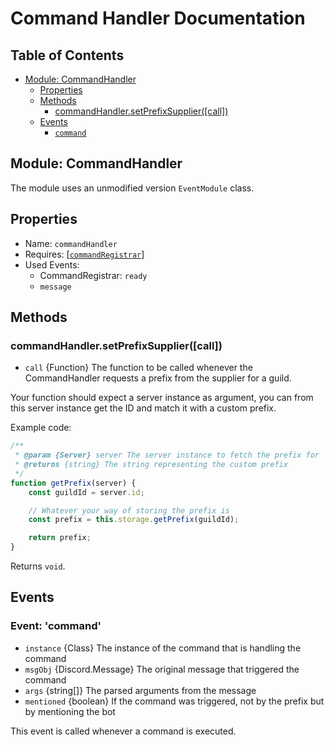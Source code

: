 # Command Handler Documentation

## Table of Contents

- [Module: CommandHandler](#module-commandhandler)
  - [Properties](#properties)
  - [Methods](#methods)
    - [commandHandler.setPrefixSupplier([call])](#commandhandlersetprefixsupplier-call)
  - [Events](#events)
    - [`command`](#event-command)


## Module: CommandHandler

The module uses an unmodified version `EventModule` class.

## Properties

 * Name: `commandHandler`
 * Requires: [[`commandRegistrar`](https://github.com/Damon-Org/CommandRegistrar)]
 * Used Events:
    * CommandRegistrar: `ready`
    * `message`

## Methods

### commandHandler.setPrefixSupplier([call])

- `call` {Function} The function to be called whenever the CommandHandler requests a prefix from the supplier for a guild.

Your function should expect a server instance as argument, you can from this server instance get the ID and match it with a custom prefix.

Example code:
```js
/**
 * @param {Server} server The server instance to fetch the prefix for
 * @returns {string} The string representing the custom prefix
 */
function getPrefix(server) {
    const guildId = server.id;

    // Whatever your way of storing the prefix is
    const prefix = this.storage.getPrefix(guildId);

    return prefix;
}
```
Returns `void`.

## Events

### Event: 'command'

- `instance` {Class} The instance of the command that is handling the command
- `msgObj` {Discord.Message} The original message that triggered the command
- `args` {string[]} The parsed arguments from the message
- `mentioned` {boolean} If the command was triggered, not by the prefix but by mentioning the bot

This event is called whenever a command is executed.
